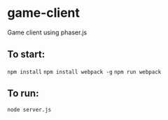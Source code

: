 # game-client
Game client using phaser.js

## To start:
`npm install`
`npm install webpack -g`
`npm run webpack`

## To run:
`node server.js`
